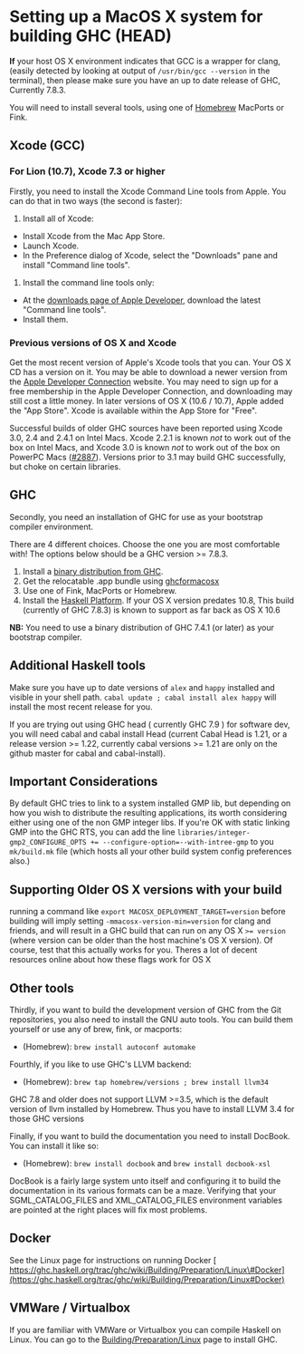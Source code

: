 # Setting up a MacOS X system for building  GHC (HEAD)

**If** your host OS X environment indicates that GCC is a wrapper for clang, (easily detected by looking at output of `/usr/bin/gcc --version` in the terminal),
then please make sure you have an up to date release of GHC, Currently 7.8.3.


You will need to install several tools, using one of  [ Homebrew](http://mxcl.github.com/homebrew/)  MacPorts or Fink.

## Xcode (GCC)

### For Lion (10.7), Xcode 7.3 or higher


Firstly, you need to install the Xcode Command Line tools from Apple. You can do that in two ways (the second is faster):

1. Install all of Xcode:

  - Install Xcode from the Mac App Store.
  - Launch Xcode.
  - In the Preference dialog of Xcode, select the "Downloads" pane and install "Command line tools".
1. Install the command line tools only:

  - At the [ downloads page of Apple Developer](http://developer.apple.com/downloads), download the latest "Command line tools".
  - Install them.

### Previous versions of OS X and Xcode


Get the most recent version of Apple's Xcode tools that you can. Your OS X CD has a version on it. You may be able to download a newer version from the [ Apple Developer Connection](http://developer.apple.com/tools/xcode) website. You may need to sign up for a free membership in the Apple Developer Connection, and downloading may still cost a little money.  In later versions of OS X (10.6 / 10.7), Apple added the "App Store". Xcode is available within the App Store for "Free".


Successful builds of older GHC sources have been reported using Xcode 3.0, 2.4 and 2.4.1 on Intel Macs. Xcode 2.2.1 is known *not* to work out of the box on Intel Macs, and Xcode 3.0 is known *not* to work out of the box on PowerPC Macs ([\#2887](https://gitlab.haskell.org//ghc/ghc/issues/2887)). Versions prior to 3.1 may build GHC successfully, but choke on certain libraries.

## GHC


Secondly, you need an installation of GHC for use as your bootstrap compiler environment. 


There are 4 different choices. Choose the one you are most comfortable with! The options below should be a GHC version \>= 7.8.3.

1. Install a [binary distribution from GHC](http://www.haskell.org/ghc/download). 
1. Get the relocatable .app bundle using [ ghcformacosx](http://github.com/ghcformacosx/ghc-dot-app)
1. Use one of Fink, MacPorts or Homebrew.
1. Install the [ Haskell Platform](http://www.haskell.org/platform/).  If your OS X version predates 10.8, This build (currently of GHC 7.8.3) is known to support as far back as OS X 10.6 

**NB:** You need to use a binary distribution of GHC 7.4.1 (or later) as your bootstrap compiler.

## Additional Haskell tools


Make sure you have up to date versions of  `alex` and `happy` installed and visible in your shell path. `cabal update ; cabal install alex happy` will install the most recent release for you.


If you are trying out  using GHC head ( currently GHC 7.9 ) for software dev, you will need cabal and cabal install  Head  (current Cabal Head is 1.21, or a release version \>= 1.22, currently cabal versions \>= 1.21 are only on the github master for cabal and cabal-install).

## Important Considerations


By default GHC tries to link to a system installed GMP lib, but depending on how you wish to distribute the resulting applications,
its worth considering either using one of the non GMP integer libs.
If you're OK with static linking GMP into the GHC RTS,
you can add the line 
`libraries/integer-gmp2_CONFIGURE_OPTS += --configure-option=--with-intree-gmp`
to you `mk/build.mk` file  (which hosts all your other build system config preferences also.)

## Supporting Older OS X versions with your build


running a command like  `export MACOSX_DEPLOYMENT_TARGET=version` before building will  imply setting `-mmacosx-version-min=version` for clang and friends, and will result in a GHC build that can run on any OS X `>= version` (where version can be older than the host machine's OS X version).  Of course, test that this actually works for you.  Theres a lot of decent resources online about how these flags work for OS X 

## Other tools


Thirdly, if you want to build the development version of GHC from the Git repositories, you also need to install the GNU auto tools. You can build them yourself or use any of brew, fink, or macports:

- (Homebrew): `brew install autoconf automake`


Fourthly, if you like to use GHC's LLVM backend:

- (Homebrew): `brew tap homebrew/versions ; brew install llvm34`


GHC 7.8 and older does not support LLVM \>=3.5, which is the default version of llvm installed by Homebrew. Thus you have to install LLVM 3.4 for those GHC versions


Finally, if you want to build the documentation you need to install DocBook. You can install it like so:

- (Homebrew): `brew install docbook` and `brew install docbook-xsl`


DocBook is a fairly large system unto itself and configuring it to build the documentation in its various formats can be a maze. Verifying that your SGML_CATALOG_FILES and XML_CATALOG_FILES environment variables are pointed at the right places will fix most problems.

## Docker


See the Linux page for instructions on running Docker
[ https://ghc.haskell.org/trac/ghc/wiki/Building/Preparation/Linux\#Docker](https://ghc.haskell.org/trac/ghc/wiki/Building/Preparation/Linux#Docker)

## VMWare / Virtualbox


If you are familiar with VMWare or Virtualbox you can compile Haskell on Linux. You can go to the [Building/Preparation/Linux](building/preparation/linux) page to install GHC.
